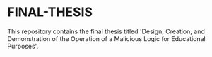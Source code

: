 # FINAL-THESIS
This repository contains the final thesis titled 'Design, Creation, and Demonstration of the Operation of a Malicious Logic for Educational Purposes'.
